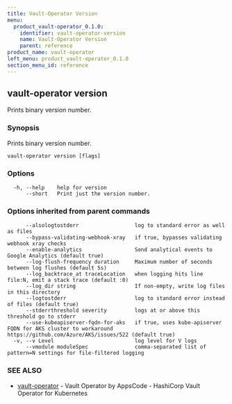 ```yaml
---
title: Vault-Operator Version
menu:
  product_vault-operator_0.1.0:
    identifier: vault-operator-version
    name: Vault-Operator Version
    parent: reference
product_name: vault-operator
left_menu: product_vault-operator_0.1.0
section_menu_id: reference
---
```

## vault-operator version

Prints binary version number.

### Synopsis

Prints binary version number.

```
vault-operator version [flags]
```

### Options

```
  -h, --help    help for version
      --short   Print just the version number.
```

### Options inherited from parent commands

```
      --alsologtostderr                  log to standard error as well as files
      --bypass-validating-webhook-xray   if true, bypasses validating webhook xray checks
      --enable-analytics                 Send analytical events to Google Analytics (default true)
      --log-flush-frequency duration     Maximum number of seconds between log flushes (default 5s)
      --log_backtrace_at traceLocation   when logging hits line file:N, emit a stack trace (default :0)
      --log_dir string                   If non-empty, write log files in this directory
      --logtostderr                      log to standard error instead of files (default true)
      --stderrthreshold severity         logs at or above this threshold go to stderr
      --use-kubeapiserver-fqdn-for-aks   if true, uses kube-apiserver FQDN for AKS cluster to workaround https://github.com/Azure/AKS/issues/522 (default true)
  -v, --v Level                          log level for V logs
      --vmodule moduleSpec               comma-separated list of pattern=N settings for file-filtered logging
```

### SEE ALSO

* [vault-operator](/docs/reference/vault-operator.md)	 - Vault Operator by AppsCode - HashiCorp Vault Operator for Kubernetes

